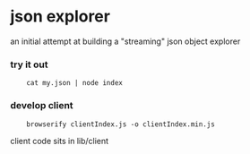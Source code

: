 # json explorer

an initial attempt at building a "streaming" json object explorer

### try it out
```
	cat my.json | node index
```

### develop client

```
	browserify clientIndex.js -o clientIndex.min.js
```
client code sits in lib/client